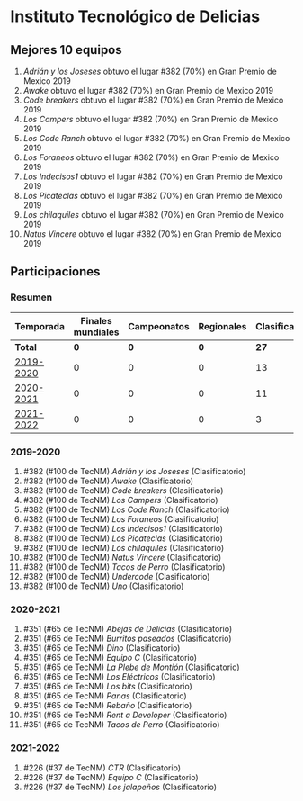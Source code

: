 ---
---

# Instituto Tecnológico de Delicias

## Mejores 10 equipos

1. _Adrián y los Joseses_ obtuvo el lugar #382 (70%) en Gran Premio de Mexico 2019
1. _Awake_ obtuvo el lugar #382 (70%) en Gran Premio de Mexico 2019
1. _Code breakers_ obtuvo el lugar #382 (70%) en Gran Premio de Mexico 2019
1. _Los Campers_ obtuvo el lugar #382 (70%) en Gran Premio de Mexico 2019
1. _Los Code Ranch_ obtuvo el lugar #382 (70%) en Gran Premio de Mexico 2019
1. _Los Foraneos_ obtuvo el lugar #382 (70%) en Gran Premio de Mexico 2019
1. _Los Indecisos1_ obtuvo el lugar #382 (70%) en Gran Premio de Mexico 2019
1. _Los Picateclas_ obtuvo el lugar #382 (70%) en Gran Premio de Mexico 2019
1. _Los chilaquiles_ obtuvo el lugar #382 (70%) en Gran Premio de Mexico 2019
1. _Natus Vincere_ obtuvo el lugar #382 (70%) en Gran Premio de Mexico 2019

## Participaciones

### Resumen

| Temporada | Finales mundiales | Campeonatos | Regionales | Clasificatorios | Equipos |
| --- | --- | --- | --- | --- | --- |
| **Total** | **0** | **0** | **0** | **27** | **27** |
| [2019-2020](#2019-2020) | 0 | 0 | 0 | 13 | 13 |
| [2020-2021](#2020-2021) | 0 | 0 | 0 | 11 | 11 |
| [2021-2022](#2021-2022) | 0 | 0 | 0 | 3 | 3 |

### 2019-2020

1. #382 (#100 de TecNM) _Adrián y los Joseses_ (Clasificatorio)
1. #382 (#100 de TecNM) _Awake_ (Clasificatorio)
1. #382 (#100 de TecNM) _Code breakers_ (Clasificatorio)
1. #382 (#100 de TecNM) _Los Campers_ (Clasificatorio)
1. #382 (#100 de TecNM) _Los Code Ranch_ (Clasificatorio)
1. #382 (#100 de TecNM) _Los Foraneos_ (Clasificatorio)
1. #382 (#100 de TecNM) _Los Indecisos1_ (Clasificatorio)
1. #382 (#100 de TecNM) _Los Picateclas_ (Clasificatorio)
1. #382 (#100 de TecNM) _Los chilaquiles_ (Clasificatorio)
1. #382 (#100 de TecNM) _Natus Vincere_ (Clasificatorio)
1. #382 (#100 de TecNM) _Tacos de Perro_ (Clasificatorio)
1. #382 (#100 de TecNM) _Undercode_ (Clasificatorio)
1. #382 (#100 de TecNM) _Uno_ (Clasificatorio)

### 2020-2021

1. #351 (#65 de TecNM) _Abejas de Delicias_ (Clasificatorio)
1. #351 (#65 de TecNM) _Burritos paseados_ (Clasificatorio)
1. #351 (#65 de TecNM) _Dino_ (Clasificatorio)
1. #351 (#65 de TecNM) _Equipo C_ (Clasificatorio)
1. #351 (#65 de TecNM) _La Plebe de Montión_ (Clasificatorio)
1. #351 (#65 de TecNM) _Los Eléctricos_ (Clasificatorio)
1. #351 (#65 de TecNM) _Los bits_ (Clasificatorio)
1. #351 (#65 de TecNM) _Panas_ (Clasificatorio)
1. #351 (#65 de TecNM) _Rebaño_ (Clasificatorio)
1. #351 (#65 de TecNM) _Rent a Developer_ (Clasificatorio)
1. #351 (#65 de TecNM) _Tacos de Perro_ (Clasificatorio)

### 2021-2022

1. #226 (#37 de TecNM) _CTR_ (Clasificatorio)
1. #226 (#37 de TecNM) _Equipo C_ (Clasificatorio)
1. #226 (#37 de TecNM) _Los jalapeños_ (Clasificatorio)



